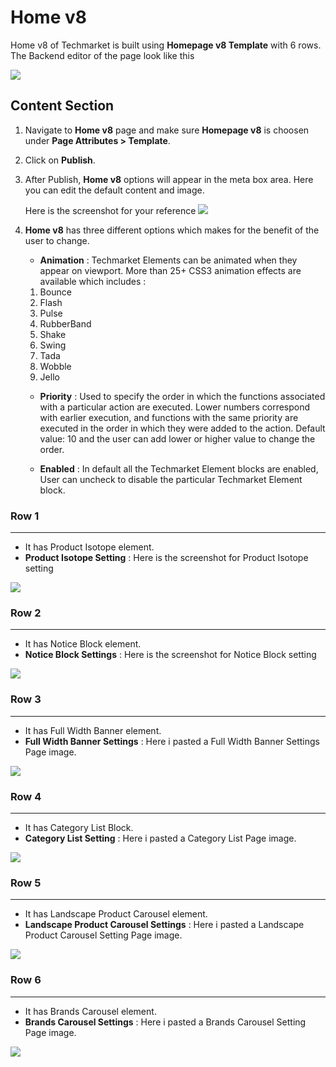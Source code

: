 # Home v8

Home v8 of Techmarket is built using **Homepage v8 Template** with 6 rows. The  Backend editor of the page look like this

![](http://transvelo.github.io/docs/techmarket/images/home-v8-setting.png)

## Content Section

1. Navigate to **Home v8** page and make sure **Homepage v8** is choosen under **Page Attributes > Template**.
2. Click on **Publish**.
3. After Publish, **Home v8** options will appear in the meta box area. Here you can edit the default content and image.

    Here is the screenshot for your reference
    ![](http://transvelo.github.io/docs/techmarket/images/home-v8-option.png)

4. **Home v8** has three different options which makes for the benefit of the user to change.

    * **Animation** : Techmarket Elements can be animated when they appear on viewport. More than 25+ CSS3 animation effects are available which includes :

    1. Bounce
    2. Flash
    3. Pulse
    4. RubberBand
    5. Shake
    6. Swing
    7. Tada
    8. Wobble
    9. Jello

    * **Priority** : Used to specify the order in which the functions associated with a particular action are executed. Lower numbers correspond with earlier execution, and functions with the same priority are executed in the order in which they were added to the action. Default value: 10 and the user can add lower or higher value to change the order.

    * **Enabled** : In default all the Techmarket Element blocks are enabled, User can uncheck to disable the particular Techmarket Element block.

### Row 1
---
* It has Product Isotope element.
* **Product Isotope Setting** : Here is the screenshot for Product Isotope setting

![](http://transvelo.github.io/docs/techmarket/images/home8-1st-block.png)

### Row 2
---
* It has Notice Block element.
* **Notice Block Settings** : Here is the screenshot for Notice Block setting

![](http://transvelo.github.io/docs/techmarket/images/notice-block.png)


### Row 3
---
* It has Full Width Banner element.
* **Full Width Banner Settings** : Here i pasted a Full Width Banner Settings Page image.

![](http://transvelo.github.io/docs/techmarket/images/home8-3rd-block.png)

### Row 4
---
* It has Category List Block.
* **Category List Setting** : Here i pasted a Category List Page image.

![](http://transvelo.github.io/docs/techmarket/images/home8-4th-block.png)

### Row 5
---
* It has Landscape Product Carousel element.
* **Landscape Product Carousel Settings** : Here i pasted a Landscape Product Carousel Setting Page image.

![](http://transvelo.github.io/docs/techmarket/images/home8-5th-block.png)

### Row 6
---
* It has Brands Carousel element.
* **Brands Carousel Settings** : Here i pasted a Brands Carousel Setting Page image.

![](http://transvelo.github.io/docs/techmarket/images/homepage-brands-carousel-setting.png)
